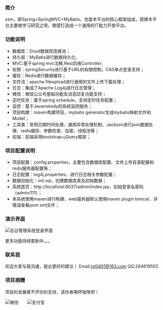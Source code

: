 ### 简介
ssm，即Spring+SpringMVC+MyBatis，也是本平台的核心框架组成，搭建本平台主要做学习研究之用，期望打造成一个通用的IT能力开放平台。

### 功能说明
- 数据库：Druid数据库连接池；
- 持久层：MyBatis进行数据持久化;
- MVC:基于spring mvc注解,Rest风格Controller;
- 权限：springSecurity进行基于URL的权限控制，CAS单点登录支持；
- 缓存：Redis进行数据缓存；
- 文件流：apache fileupload进行通用的文件上传下载处理；
- 日志：集成了Apache Log4j进行日志管理；
- 微信：微信公众号基础功能及消息回复功能支持；
- 定时任务：基于spring schedule，支持定时任务配置；
- 监控：基于Javamelody的系统监控服务；
- 项目构建：maven构建项目，mybatis generator生成mybatis映射文件和Model；
- 工具类：常用日期时间处理、通用异常处理机制、Jackson进行json数据处理、redis缓存、参数检查、加密、线程池等；
- 前端：前端采用bootstrap+jQuery框架；

### 项目配置说明
- 项目配置：config.properties，主要包含数据库配置、文件上传目录配置和redis服务器配置等；
- 日志配置：log4j.properties，进行日志相关参数配置；
- 数据初始化：init.sql，创建数据库表及初始数据；
- 系统首页：http://localhost:8037/admin/index.jsp，初始登录名密码（admin/111）；
- 本系统使用maven进行构建，web服务器默认使用maven plugin tomcat，详情请查看pom.xml文件；

### 演示界面
![后台管理系统登录界面](http://git.oschina.net/uploads/images/2016/0715/152451_8bb0cca5_88671.png "后台管理系统登录界面")

更多功能持续更新中。。。

### 联系我
欢迎大家与我沟通，提出更好的建议！
Email:jyl0401@163.com
QQ:244619502

### 项目捐赠
项目的发展离不开你的支持，请作者喝杯咖啡吧！

![微信](http://git.oschina.net/uploads/images/2016/0715/155240_abc3d986_88671.png "微信")&nbsp;&nbsp;&nbsp;&nbsp;&nbsp;&nbsp;&nbsp;![支付宝](http://git.oschina.net/uploads/images/2016/0715/155346_aee3bc8d_88671.png "支付宝")